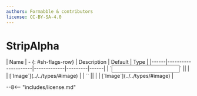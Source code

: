 ```yaml
---
authors: Formabble & contributors
license: CC-BY-SA-4.0
---
```



# StripAlpha

<div class="sh-parameters" markdown="1">
| Name | - {: #sh-flags-row} | Description | Default | Type |
|------|---------------------|-------------|---------|------|
| `<input>` || | | [`Image`](../../types/#image) |
| `<output>` || | | [`Image`](../../types/#image) |

</div>



--8<-- "includes/license.md"


